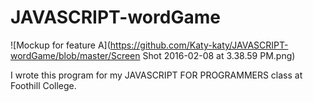 # JAVASCRIPT-wordGame

![Mockup for feature A](https://github.com/Katy-katy/JAVASCRIPT-wordGame/blob/master/Screen Shot 2016-02-08 at 3.38.59 PM.png)

I wrote this program for my JAVASCRIPT FOR PROGRAMMERS class at Foothill College.
